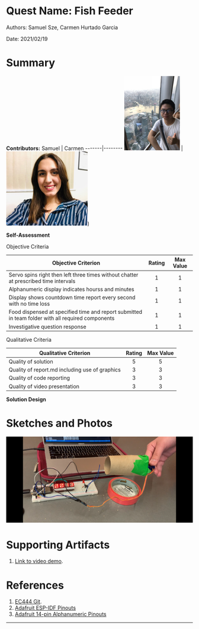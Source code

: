 # Quest Name: Fish Feeder
Authors: Samuel Sze, Carmen Hurtado Garcia

Date: 2021/02/19


# Summary
**Contributors:**
Samuel | Carmen 
-------|--------
<img src="images/samuel.jpg" width="" height="200" /> | <img src="images/carmen.jpg" width="" height = "200" />) 

**Self-Assessment**

Objective Criteria

| Objective Criterion | Rating | Max Value  | 
|---------------------------------------------|:-----------:|:---------:|
| Servo spins right then left three times without chatter at prescribed time intervals | 1 |  1     | 
| Alphanumeric display indicates hourss and minutes | 1 |  1     | 
| Display shows countdown time report every second with no time loss | 1 |  1     | 
| Food dispensed at specified time and report submitted in team folder with all required components | 1  |  1     | 
| Investigative question response | 1 |  1     | 


Qualitative Criteria


| Qualitative Criterion | Rating | Max Value  | 
|---------------------------------------------|:-----------:|:---------:|
| Quality of solution | 5 |  5     | 
| Quality of report.md including use of graphics | 3 |  3     | 
| Quality of code reporting | 3 |  3     | 
| Quality of video presentation | 3 |  3     | 


**Solution Design**



# Sketches and Photos
![Alt text](images/fishfeeder.png?raw=true "Title")


# Supporting Artifacts
1. [Link to video demo](linkhere).


# References
1. [EC444 Git](https://github.com/BU-EC444/code-examples).
2. [Adafruit ESP-IDF Pinouts](https://learn.adafruit.com/adafruit-huzzah32-esp32-feather/pinouts)
3. [Adafruit 14-pin Alphanumeric Pinouts](https://learn.adafruit.com/14-segment-alpha-numeric-led-featherwing/usage#library-reference-4-14)
-----

